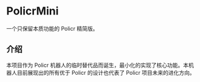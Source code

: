 # PolicrMini

一个只保留本质功能的 Policr 精简版。

## 介绍

本项目作为 Policr 机器人的临时替代品而诞生，最小化的实现了核心功能。本机器人目前展现出的所有优于 Policr 的设计也代表了 Policr 项目未来的进化方向。
